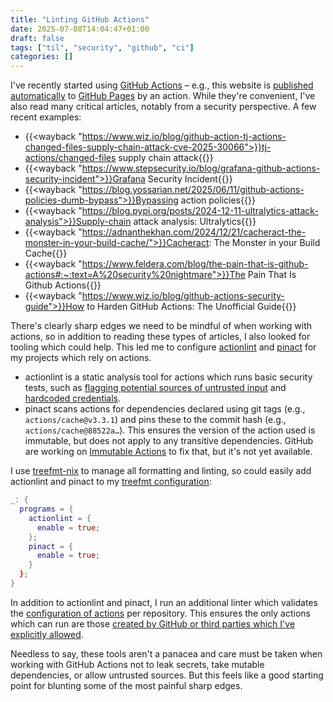 ```yaml
---
title: "Linting GitHub Actions"
date: 2025-07-08T14:04:47+01:00
draft: false
tags: ["til", "security", "github", "ci"]
categories: []
---
```

I've recently started using [GitHub Actions](https://github.com/features/actions) – e.g., this website is [published automatically](https://github.com/cameronyule/cameronyule.com/blob/023b5c3266dcb7d1d88cdeed0a5b9c16f0690cd8/.github/workflows/hugo.yaml) to [GitHub Pages](https://pages.github.com) by an action. While they're convenient, I've also read many critical articles, notably from a security perspective. A few recent examples:

* {{<wayback "https://www.wiz.io/blog/github-action-tj-actions-changed-files-supply-chain-attack-cve-2025-30066">}}tj-actions/changed-files supply chain attack{{</wayback>}}
* {{<wayback "https://www.stepsecurity.io/blog/grafana-github-actions-security-incident">}}Grafana Security Incident{{</wayback>}}
* {{<wayback "https://blog.yossarian.net/2025/06/11/github-actions-policies-dumb-bypass">}}Bypassing action policies{{</wayback>}}
* {{<wayback "https://blog.pypi.org/posts/2024-12-11-ultralytics-attack-analysis">}}Supply-chain attack analysis: Ultralytics{{</wayback>}}
* {{<wayback "https://adnanthekhan.com/2024/12/21/cacheract-the-monster-in-your-build-cache/">}}Cacheract: The Monster in your Build Cache{{</wayback>}}
* {{<wayback "https://www.feldera.com/blog/the-pain-that-is-github-actions#:~:text=A%20security%20nightmare">}}The Pain That Is Github Actions{{</wayback>}}
* {{<wayback "https://www.wiz.io/blog/github-actions-security-guide">}}How to Harden GitHub Actions: The Unofficial Guide{{</wayback>}}

There's clearly sharp edges we need to be mindful of when working with actions, so in addition to reading these types of articles, I also looked for tooling which could help. This led me to configure [actionlint](https://github.com/rhysd/actionlint) and [pinact](https://github.com/suzuki-shunsuke/pinact) for my projects which rely on actions.

* actionlint is a static analysis tool for actions which runs basic security tests, such as [flagging potential sources of untrusted input](https://github.com/rhysd/actionlint/blob/v1.7.7/docs/checks.md#script-injection-by-potentially-untrusted-inputs) and [hardcoded credentials](https://github.com/rhysd/actionlint/blob/v1.7.7/docs/checks.md#check-hardcoded-credentials).
* pinact scans actions for dependencies declared using git tags (e.g., `actions/cache@v3.3.1`) and pins these to the commit hash (e.g., `actions/cache@88522a…`). This ensures the version of the action used is immutable, but does not apply to any transitive dependencies. GitHub are working on [Immutable Actions](https://github.com/features/preview/immutable-actions) to fix that, but it's not yet available.

I use [treefmt-nix](https://github.com/numtide/treefmt-nix) to manage all formatting and linting, so could easily add actionlint and pinact to my [treefmt configuration](https://github.com/cameronyule/cameronyule.com/blob/023b5c3266dcb7d1d88cdeed0a5b9c16f0690cd8/internal/nix/treefmt.nix):

```nix
_: {
  programs = {
    actionlint = {
      enable = true;
    };
    pinact = {
      enable = true;
    }
  };
}
```

In addition to actionlint and pinact, I run an additional linter which validates the [configuration of actions](https://github.com/cameronyule/gh-audit/blob/2143c34566af2e972c21d5d7e75d9dda20f23a0c/gh_audit.py#L956) per repository. This ensures the only actions which can run are those [created by GitHub or third parties which I've explicitly allowed](https://docs.github.com/en/repositories/managing-your-repositorys-settings-and-features/enabling-features-for-your-repository/managing-github-actions-settings-for-a-repository#allowing-select-actions-and-reusable-workflows-to-run).

Needless to say, these tools aren't a panacea and care must be taken when working with GitHub Actions not to leak secrets, take mutable dependencies, or allow untrusted sources. But this feels like a good starting point for blunting some of the most painful sharp edges.
